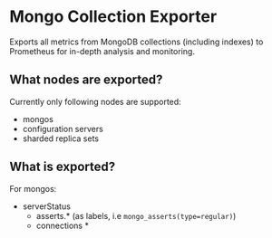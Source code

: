 # Mongo Collection Exporter

Exports all metrics from MongoDB collections (including indexes) to Prometheus
for in-depth analysis and monitoring.

## What nodes are exported?

Currently only following nodes are supported:

  * mongos
  * configuration servers
  * sharded replica sets

## What is exported?

For mongos:

  * serverStatus
    * asserts.* (as labels, i.e `mongo_asserts(type=regular)`)
    * connections
      *
